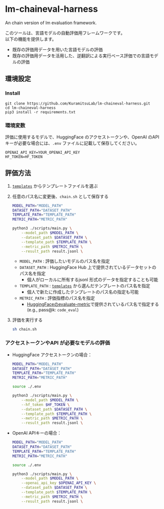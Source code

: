 # lm-chaineval-harness
An chain version of lm evaluation framework.

このツールは、言語モデルの自動評価用フレームワークです。  
以下の機能を提供します。

- 既存の評価用データを用いた言語モデルの評価
- 既存の評価用データを活用した、逆翻訳による実行ベース評価での言語モデルの評価

## 環境設定

### Install

```shell
git clone https://github.com/KuramitsuLab/lm-chaineval-harness.git
cd lm-chaineval-harness
pip3 install -r requirements.txt
```

### 環境変数

評価に使用するモデルで、HuggingFace のアクセストークンや、OpenAI のAPI キーが必要な場合には、`.env` ファイルに記載して保存してください。

```plaintext:envファイル
OPENAI_API_KEY=YOUR_OPENAI_API_KEY
HF_TOKEN=HF_TOKEN
```

## 評価方法

1. [`templates`](https://github.com/KuramitsuLab/lm-chaineval-harness/tree/main/templates) からテンプレートファイルを選ぶ
2. 任意のパス名に変更後、`chain.sh` として保存する
    ```sh
    MODEL_PATH="MODEL_PATH"
    DATASET_PATH="DATASET_PATH"
    TEMPLATE_PATH="TEMPLATE_PATH"
    METRIC_PATH="METRIC_PATH"

    python3 ./scripts/main.py \
        --model_path $MODEL_PATH \
        --dataset_path $DATASET_PATH \
        --template_path $TEMPLATE_PATH \
        --metric_path $METRIC_PATH \
        --result_path result.jsonl \
    ```
    
    - `MODEL_PATH` : 評価したいモデルのパス名を指定
    - `DATASET_PATH` : HuggingFace Hub 上で提供されているデータセットのパス名を指定
        - 個人がローカルに所有するjsonl 形式のデータを指定することも可能
    - `TEMPLATE_PATH` : [`templates`](https://github.com/KuramitsuLab/lm-chaineval-harness/tree/main/templates) から選んだテンプレートのパス名を指定
        - 個人で新たに作成したテンプレートのパス名の指定も可能
    - `METRIC_PATH` : 評価指標のパス名を指定
        - [HuggingFaceのevaluate-metric](https://huggingface.co/evaluate-metric)で提供されているパス名で指定する (e.g., pass@k: `code_eval`)


3. 評価を実行する
    ```sh
    sh chain.sh
    ```

### アクセストークンやAPI が必要なモデルの評価

- HuggingFace アクセストークンの場合：

    ```sh
    MODEL_PATH="MODEL_PATH"
    DATASET_PATH="DATASET_PATH"
    TEMPLATE_PATH="TEMPLATE_PATH"
    METRIC_PATH="METRIC_PATH"

    source ./.env

    python3 ./scripts/main.py \
        --model_path $MODEL_PATH \
        --hf_token $HF_TOKEN \
        --dataset_path $DATASET_PATH \
        --template_path $TEMPLATE_PATH \
        --metric_path $METRIC_PATH \
        --result_path result.jsonl \
    ```

- OpenAI APIキーの場合：

    ```sh
    MODEL_PATH="MODEL_PATH"
    DATASET_PATH="DATASET_PATH"
    TEMPLATE_PATH="TEMPLATE_PATH"
    METRIC_PATH="METRIC_PATH"

    source ./.env

    python3 ./scripts/main.py \
        --model_path $MODEL_PATH \
        --openai_api_key $OPENAI_API_KEY \
        --dataset_path $DATASET_PATH \
        --template_path $TEMPLATE_PATH \
        --metric_path $METRIC_PATH \
        --result_path result.jsonl \
    ```